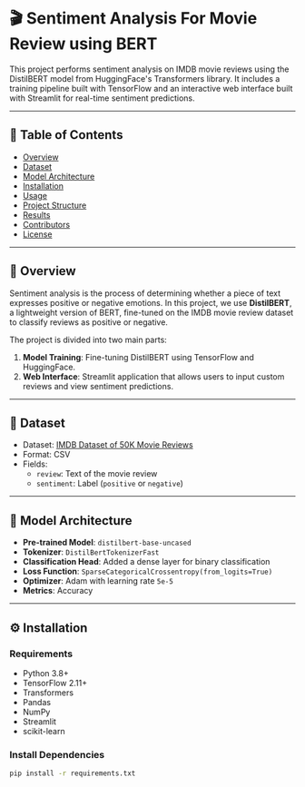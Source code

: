 # 🎬 Sentiment Analysis For Movie Review using BERT

This project performs sentiment analysis on IMDB movie reviews using the DistilBERT model from HuggingFace's Transformers library. It includes a training pipeline built with TensorFlow and an interactive web interface built with Streamlit for real-time sentiment predictions.

---

## 📌 Table of Contents

- [Overview](#overview)
- [Dataset](#dataset)
- [Model Architecture](#model-architecture)
- [Installation](#installation)
- [Usage](#usage)
- [Project Structure](#project-structure)
- [Results](#results)
- [Contributors](#contributors)
- [License](#license)

---

## 🧠 Overview

Sentiment analysis is the process of determining whether a piece of text expresses positive or negative emotions. In this project, we use **DistilBERT**, a lightweight version of BERT, fine-tuned on the IMDB movie review dataset to classify reviews as positive or negative.

The project is divided into two main parts:

1. **Model Training**: Fine-tuning DistilBERT using TensorFlow and HuggingFace.
2. **Web Interface**: Streamlit application that allows users to input custom reviews and view sentiment predictions.

---

## 📂 Dataset

- Dataset: [IMDB Dataset of 50K Movie Reviews](https://www.kaggle.com/datasets/lakshmi25npathi/imdb-dataset-of-50k-movie-reviews)
- Format: CSV
- Fields:
  - `review`: Text of the movie review
  - `sentiment`: Label (`positive` or `negative`)

---

## 🧱 Model Architecture

- **Pre-trained Model**: `distilbert-base-uncased`
- **Tokenizer**: `DistilBertTokenizerFast`
- **Classification Head**: Added a dense layer for binary classification
- **Loss Function**: `SparseCategoricalCrossentropy(from_logits=True)`
- **Optimizer**: Adam with learning rate `5e-5`
- **Metrics**: Accuracy

---

## ⚙️ Installation

### Requirements

- Python 3.8+
- TensorFlow 2.11+
- Transformers
- Pandas
- NumPy
- Streamlit
- scikit-learn

### Install Dependencies

```bash
pip install -r requirements.txt
